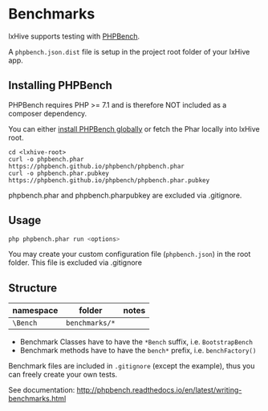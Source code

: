 # Benchmarks

lxHive supports testing with [PHPBench](http://phpbench.readthedocs.org/).

A `phpbench.json.dist` file is setup in the project root folder of your lxHive app.

## Installing PHPBench

PHPBench requires PHP >= 7.1 and is therefore NOT included as a composer dependency.

You can either [install PHPBench globally](http://phpbench.readthedocs.io/en/latest/installing.html) or fetch the Phar locally into lxHive root.

```
cd <lxhive-root>
curl -o phpbench.phar https://phpbench.github.io/phpbench/phpbench.phar
curl -o phpbench.phar.pubkey https://phpbench.github.io/phpbench/phpbench.phar.pubkey

```

phpbench.phar and phpbench.pharpubkey are excluded via .gitignore.

## Usage

```bash
php phpbench.phar run <options>
```

You may create your custom configuration file (`phpbench.json`) in the root folder. This file is excluded via .gitignore

## Structure

| namespace             | folder                     | notes |
|---                    |---                         |---    |
| `\Bench`              | `benchmarks/*`             |       |

* Benchmark Classes have to have the `*Bench` suffix, i.e. `BootstrapBench`
* Benchmark methods have to have the `bench*` prefix, i.e. `benchFactory()`

Benchmark files are included in `.gitignore` (except the example), thus you can freely create your own tests.

See documentation: http://phpbench.readthedocs.io/en/latest/writing-benchmarks.html
